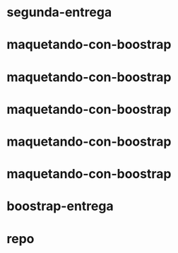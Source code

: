 # segunda-entrega
# maquetando-con-boostrap
# maquetando-con-boostrap
# maquetando-con-boostrap
# maquetando-con-boostrap
# maquetando-con-boostrap
# boostrap-entrega
# repo
